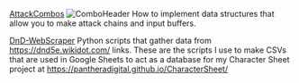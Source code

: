 [AttackCombos](https://github.com/PantheraDigital/AttackCombos)
![ComboHeader](https://github.com/user-attachments/assets/3c631e69-6e08-4fc8-a817-c4f14f78026e)
How to implement data structures that allow you to make attack chains and input buffers.

[DnD-WebScraper](https://github.com/PantheraDigital/DnD-WebScraper)
Python scripts that gather data from https://dnd5e.wikidot.com/ links. These are the scripts I use to make CSVs that are used in Google Sheets to act as a database for my Character Sheet project at https://pantheradigital.github.io/CharacterSheet/
